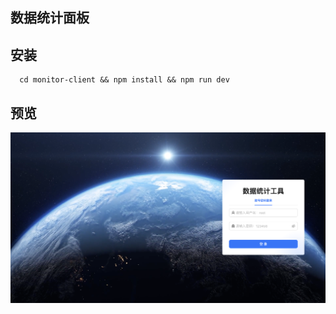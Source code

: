 <!--
 * @Author: gaowei1012 gyb2020018@163.com
 * @Date: 2025-04-08 10:58:52
 * @LastEditors: gaowei1012 gyb2020018@163.com
 * @LastEditTime: 2025-04-08 14:07:21
 * @FilePath: /monitor-client/README.md
 * @Description: 这是默认设置,请设置`customMade`, 打开koroFileHeader查看配置 进行设置: https://github.com/OBKoro1/koro1FileHeader/wiki/%E9%85%8D%E7%BD%AE
-->
## 数据统计面板

## 安装

```base
  cd monitor-client && npm install && npm run dev
```


## 预览

![alt text](./image-1.png)